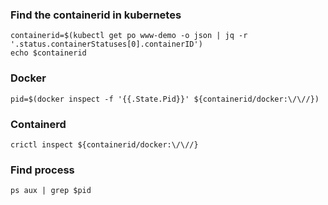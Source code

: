 ### Find the containerid in kubernetes
```
containerid=$(kubectl get po www-demo -o json | jq -r '.status.containerStatuses[0].containerID')
echo $containerid
```
### Docker
```
pid=$(docker inspect -f '{{.State.Pid}}' ${containerid/docker:\/\//})
```
### Containerd
```
crictl inspect ${containerid/docker:\/\//}
```
### Find process 
```
ps aux | grep $pid
```
